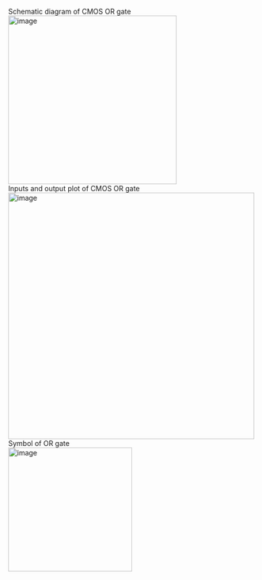 Schematic diagram of CMOS OR gate\
<img width="340" alt="image" src="https://github.com/user-attachments/assets/a1cbf9c6-36c0-4378-894e-323cef31dd98" />\
Inputs and output plot of CMOS OR gate\
<img width="497" alt="image" src="https://github.com/user-attachments/assets/79655150-4e31-47d2-908f-53754df9417a" />\
Symbol of OR gate\
<img width="250" alt="image" src="https://github.com/user-attachments/assets/7c3e79ee-e4a9-40f7-b60d-503f8b72b9d7" />
